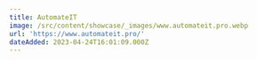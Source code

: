 ```yaml
---
title: AutomateIT
image: /src/content/showcase/_images/www.automateit.pro.webp
url: 'https://www.automateit.pro/'
dateAdded: 2023-04-24T16:01:09.000Z
---
```


